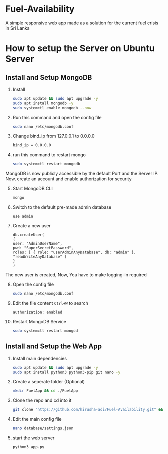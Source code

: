 # Fuel-Availability

A simple responsive web app made as a solution for the current fuel crisis in Sri Lanka

# How to setup the Server on Ubuntu Server

## Install and Setup MongoDB

1. Install

    ```bash
    sudo apt update && sudo apt upgrade -y
    sudo apt install mongodb -y
    sudo systemctl enable mongodb --now
    ```

2. Run this command and open the config file

    ```bash
    sudo nano /etc/mongodb.conf
    ```

3. Change bind_ip from 127.0.0.1 to 0.0.0.0

    ```bash
    bind_ip = 0.0.0.0
    ```

4. run this command to restart mongo

    ```bash
    sudo systemctl restart mongodb
    ```

MongoDB is now publicly accessible by the default Port and the Server IP. Now, create an account and enable authorization for security

5. Start MongoDB CLI

    ```bash
    mongo
    ```

6. Switch to the default pre-made admin database

    ```
    use admin
    ````

7. Create a new user

    ```
    db.createUser(
    {
    user: "AdminUserName",
    pwd: "SuperSecretPassword",
    roles: [ { role: "userAdminAnyDatabase", db: "admin" }, "readWriteAnyDatabase" ]
    }
    )
    ```

The new user is created, Now, You have to make logging-in required

8. Open the config file

    ```bash
    sudo nano /etc/mongodb.conf
    ```

9. Edit the file content `Ctrl+W` to search

    ```
    authorization: enabled
    ```

10. Restart MongoDB Service

    ```bash
    sudo systemctl restart mongod
    ```

## Install and Setup the Web App

1. Install main dependencies

    ```bash
    sudo apt update && sudo apt upgrade -y
    sudo apt install python3 python3-pip git nano -y
    ```

2. Create a seperate folder (Optional)

    ```bash
    mkdir FuelApp && cd ./FuelApp
    ```

3. Clone the repo and cd into it

    ```bash
    git clone "https://github.com/hirusha-adi/Fuel-Availability.git" && cd ./Fuel-Availability
    ```

4. Edit the main config file

    ```bash
    nano database/settings.json
    ```

5. start the web server

    ```bash
    python3 app.py
    ```
